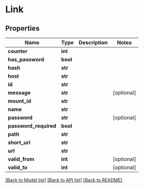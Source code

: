 # Link

## Properties
Name | Type | Description | Notes
------------ | ------------- | ------------- | -------------
**counter** | **int** |  | 
**has_password** | **bool** |  | 
**hash** | **str** |  | 
**host** | **str** |  | 
**id** | **str** |  | 
**message** | **str** |  | [optional] 
**mount_id** | **str** |  | 
**name** | **str** |  | 
**password** | **str** |  | [optional] 
**password_required** | **bool** |  | 
**path** | **str** |  | 
**short_url** | **str** |  | 
**url** | **str** |  | 
**valid_from** | **int** |  | [optional] 
**valid_to** | **int** |  | [optional] 

[[Back to Model list]](../README.md#documentation-for-models) [[Back to API list]](../README.md#documentation-for-api-endpoints) [[Back to README]](../README.md)

